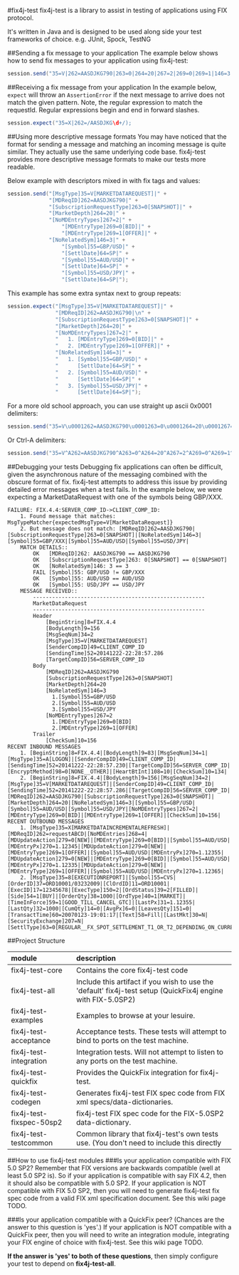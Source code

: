 #fix4j-test 
fix4j-test is a library to assist in testing of applications using FIX protocol.

It's written in Java and is designed to be used along side your test frameworks of choice.  e.g. JUnit, Spock, TestNG

##Sending a fix message to your application
The example below shows how to send fix messages to your application using fix4j-test:

```java
session.send("35=V|262=AASDJKG790|263=0|264=20|267=2|269=0|269=1|146=3|55=GBP/USD|64=SP|55=AUD/USD|64=SP|55=USD/JPY|64=SP|");
```

##Receiving a fix message from your application
In the example below, ```expect``` will throw an ```AssertionError``` if the next message to arrive does not match the given pattern.  Note, the regular expression to match the requestId. Regular expressions begin and end in forward slashes.

```java
session.expect("35=X|262=/AASDJKG\d+/);
```

##Using more descriptive message formats
You may have noticed that the format for sending a message and matching an incoming message is quite similar.  They actually use the same underlying code base.  fix4j-test provides more descriptive message formats to make our tests more readable.  

Below example with descriptors mixed in with fix tags and values:
```java
session.send("[MsgType]35=V[MARKETDATAREQUEST]|" +
             "[MDReqID]262=AASDJKG790|" +
             "[SubscriptionRequestType]263=0[SNAPSHOT]|" +
             "[MarketDepth]264=20|" +
             "[NoMDEntryTypes]267=2|" +
                 "[MDEntryType]269=0[BID]|" +
                 "[MDEntryType]269=1[OFFER]|" +
             "[NoRelatedSym]146=3|" +
                 "[Symbol]55=GBP/USD|" +
                 "[SettlDate]64=SP|" +
                 "[Symbol]55=AUD/USD|" +
                 "[SettlDate]64=SP|" +
                 "[Symbol]55=USD/JPY|" +
                 "[SettlDate]64=SP|");
```
This example has some extra syntax next to group repeats:
```java
session.expect("[MsgType]35=V[MARKETDATAREQUEST]|" +
               "[MDReqID]262=AASDJKG790|\n" +
               "[SubscriptionRequestType]263=0[SNAPSHOT]|" +
               "[MarketDepth]264=20|" +
               "[NoMDEntryTypes]267=2|" +
               "   1. [MDEntryType]269=0[BID]|" +
               "   2. [MDEntryType]269=1[OFFER]|" +
               "[NoRelatedSym]146=3|" +
               "   1. [Symbol]55=GBP/USD|" +
               "      [SettlDate]64=SP|" +
               "   2. [Symbol]55=AUD/USD|" +
               "      [SettlDate]64=SP|" +
               "   3. [Symbol]55=USD/JPY|" +
               "      [SettlDate]64=SP|");
 ```
For a more old school approach, you can use straight up ascii 0x0001 delimiters:
```java
session.send("35=V\u0001262=AASDJKG790\u0001263=0\u0001264=20\u0001267=2\u0001269=0\u0001269=1\u0001146=3\u000155=GBP/USD\u000164=SP\u000155=AUD/USD\u000164=SP\u000155=USD/JPY\u000164=SP");
```

Or Ctrl-A delimiters:
```java
session.send("35=V^A262=AASDJKG790^A263=0^A264=20^A267=2^A269=0^A269=1^A146=3^A55=GBP/USD^A64=SP^A55=AUD/USD^A64=SP^A55=USD/JPY^A64=SP");
```
##Debugging your tests
Debugging fix applications can often be difficult, given the asynchronous nature of the messaging combined with the obscure format of fix.
fix4j-test attempts to address this issue by providing detailed error messages when a test fails.  In the example below, we were expecting a MarketDataRequest with one of the symbols being GBP/XXX.
```
FAILURE: FIX.4.4:SERVER_COMP_ID->CLIENT_COMP_ID: 
    1. Found message that matches: MsgTypeMatcher{expectedMsgType=V[MarketDataRequest]}
    2. But message does not match: [MDReqID]262=AASDJKG790|[SubscriptionRequestType]263=0[SNAPSHOT]|[NoRelatedSym]146=3|[Symbol]55=GBP/XXX|[Symbol]55=AUD/USD|[Symbol]55=USD/JPY|
    MATCH DETAILS::
        OK   [MDReqID]262: AASDJKG790 == AASDJKG790
        OK   [SubscriptionRequestType]263: 0[SNAPSHOT] == 0[SNAPSHOT]
        OK   [NoRelatedSym]146: 3 == 3
        FAIL [Symbol]55: GBP/USD != GBP/XXX
        OK   [Symbol]55: AUD/USD == AUD/USD
        OK   [Symbol]55: USD/JPY == USD/JPY
    MESSAGE RECEIVED::
        ------------------------------------------------------
        MarketDataRequest
        ------------------------------------------------------
        Header
            [BeginString]8=FIX.4.4
            [BodyLength]9=156
            [MsgSeqNum]34=2
            [MsgType]35=V[MARKETDATAREQUEST]
            [SenderCompID]49=CLIENT_COMP_ID
            [SendingTime]52=20141222-22:28:57.286
            [TargetCompID]56=SERVER_COMP_ID
        Body
            [MDReqID]262=AASDJKG790
            [SubscriptionRequestType]263=0[SNAPSHOT]
            [MarketDepth]264=20
            [NoRelatedSym]146=3
              1.[Symbol]55=GBP/USD
              2.[Symbol]55=AUD/USD
              3.[Symbol]55=USD/JPY
            [NoMDEntryTypes]267=2
              1.[MDEntryType]269=0[BID]
              2.[MDEntryType]269=1[OFFER]
        Trailer
            [CheckSum]10=156
RECENT INBOUND MESSAGES
    1. [BeginString]8=FIX.4.4|[BodyLength]9=83|[MsgSeqNum]34=1|[MsgType]35=A[LOGON]|[SenderCompID]49=CLIENT_COMP_ID|[SendingTime]52=20141222-22:28:57.230|[TargetCompID]56=SERVER_COMP_ID|[EncryptMethod]98=0[NONE__OTHER]|[HeartBtInt]108=10|[CheckSum]10=134|
    2. [BeginString]8=FIX.4.4|[BodyLength]9=156|[MsgSeqNum]34=2|[MsgType]35=V[MARKETDATAREQUEST]|[SenderCompID]49=CLIENT_COMP_ID|[SendingTime]52=20141222-22:28:57.286|[TargetCompID]56=SERVER_COMP_ID|[MDReqID]262=AASDJKG790|[SubscriptionRequestType]263=0[SNAPSHOT]|[MarketDepth]264=20|[NoRelatedSym]146=3|[Symbol]55=GBP/USD|[Symbol]55=AUD/USD|[Symbol]55=USD/JPY|[NoMDEntryTypes]267=2|[MDEntryType]269=0[BID]|[MDEntryType]269=1[OFFER]|[CheckSum]10=156|
RECENT OUTBOUND MESSAGES
    1. [MsgType]35=X[MARKETDATAINCREMENTALREFRESH]|[MDReqID]262=requestABCD|[NoMDEntries]268=4|[MDUpdateAction]279=0[NEW]|[MDEntryType]269=0[BID]|[Symbol]55=AUD/USD|[MDEntryPx]270=1.12345|[MDUpdateAction]279=0[NEW]|[MDEntryType]269=1[OFFER]|[Symbol]55=AUD/USD|[MDEntryPx]270=1.12355|[MDUpdateAction]279=0[NEW]|[MDEntryType]269=0[BID]|[Symbol]55=AUD/USD|[MDEntryPx]270=1.12335|[MDUpdateAction]279=0[NEW]|[MDEntryType]269=1[OFFER]|[Symbol]55=AUD/USD|[MDEntryPx]270=1.12365|
    2. [MsgType]35=8[EXECUTIONREPORT]|[Symbol]55=CVS|[OrderID]37=ORD10001/03232009|[ClOrdID]11=ORD10001|[ExecID]17=12345678|[ExecType]150=2|[OrdStatus]39=2[FILLED]|[Side]54=1[BUY]|[OrderQty]38=1000|[OrdType]40=1[MARKET]|[TimeInForce]59=1[GOOD_TILL_CANCEL_GTC]|[LastPx]31=1.12355|[LastQty]32=1000|[CumQty]14=0|[AvgPx]6=0|[LeavesQty]151=0|[TransactTime]60=20070123-19:01:17|[Text]58=Fill|[LastMkt]30=N|[SecurityExchange]207=N|[SettlType]63=0[REGULAR__FX_SPOT_SETTLEMENT_T1_OR_T2_DEPENDING_ON_CURRENCY]|
```

##Project Structure

module | description
:------|:-----------------------------------
fix4j-test-core | Contains the core fix4j-test code
fix4j-test-all | Include this artifact if you wish to use the 'default' fix4j-test setup (QuickFix4j engine with FIX-5.0SP2)
fix4j-test-examples | Examples to browse at your lesuire.
fix4j-test-acceptance | Acceptance tests.  These tests will attempt to bind to ports on the test machine.
fix4j-test-integration | Integration tests. Will not attempt to listen to any ports on the test machine.
fix4j-test-quickfix | Provides the QuickFix integration for fix4j-test.
fix4j-test-codegen | Generates fix4j-test FIX spec code from FIX xml specs/data-dictionaries.
fix4j-test-fixspec-50sp2 | fix4j-test FIX spec code for the FIX-5.0SP2 data-dictionary.
fix4j-test-testcommon | Common library that fix4j-test's own tests use.  (You don't need to include this directly

##How to use fix4j-test modules
###Is your application compatible with FIX 5.0 SP2?
Remember that FIX versions are backwards compatible (well at least 5.0 SP2 is).  So if your application is compatible with say FIX 4.2, then it should also be compatible with 5.0 SP2.  If your application is NOT compatible with FIX 5.0 SP2, then you will need to generate fix4j-test fix spec code from a valid FIX xml specification document.  See this wiki page TODO.

###Is your application compatible with a QuickFix peer?
(Chances are the answer to this question is 'yes'.)  If your application is NOT compatible with a QuickFix peer, then you will need to write an integration module, integrating your FIX engine of choice with fix4j-test.  See this wiki page TODO.  

**If the answer is 'yes' to both of these questions**, then simply configure your test to depend on **fix4j-test-all**.  
